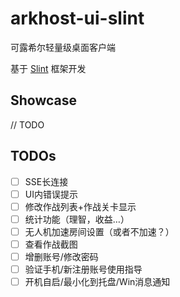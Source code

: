 # arkhost-ui-slint
可露希尔轻量级桌面客户端

基于 [Slint](https://slint.dev/) 框架开发

## Showcase
// TODO

## TODOs
- [ ] SSE长连接
- [ ] UI内错误提示
- [ ] 修改作战列表+作战关卡显示
- [ ] 统计功能（理智，收益…）
- [ ] 无人机加速房间设置（或者不加速？）
- [ ] 查看作战截图
- [ ] 增删账号/修改密码
- [ ] 验证手机/新注册账号使用指导
- [ ] 开机自启/最小化到托盘/Win消息通知
